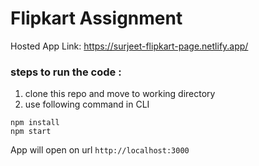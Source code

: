 # Flipkart Assignment

Hosted App Link: https://surjeet-flipkart-page.netlify.app/

### steps to run the code :

1. clone this repo and move to working directory
2. use following command in CLI

```
npm install
npm start
```

App will open on url `http://localhost:3000`

